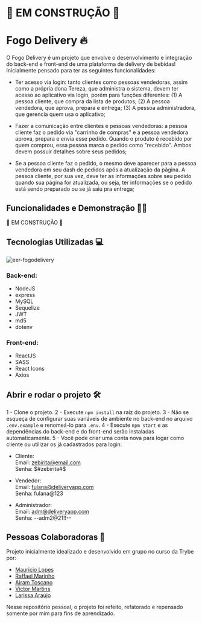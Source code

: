 # 🚧 EM CONSTRUÇÃO 🚧
# Fogo Delivery 🔥

O Fogo Delivery é um projeto que envolve o desenvolvimento e integração do back-end e front-end de uma plataforma de delivery de bebidas!
Inicialmente pensado para ter as seguintes funcionalidades: 
- Ter acesso via login: tanto clientes como pessoas vendedoras, assim como a própria dona Tereza, que administra o sistema, devem ter acesso ao aplicativo via login, porém para funções diferentes: (1) A pessoa cliente, que compra da lista de produtos; (2) A pessoa vendedora, que aprova, prepara e entrega; (3) A pessoa administradora, que gerencia quem usa o aplicativo;

- Fazer a comunicação entre clientes e pessoas vendedoras: a pessoa cliente faz o pedido via "carrinho de compras" e a pessoa vendedora aprova, prepara e envia esse pedido. Quando o produto é recebido por quem comprou, essa pessoa marca o pedido como "recebido". Ambos devem possuir detalhes sobre seus pedidos;

- Se a pessoa cliente faz o pedido, o mesmo deve aparecer para a pessoa vendedora em seu dash de pedidos após a atualização da página. A pessoa cliente, por sua vez, deve ter as informações sobre seu pedido quando sua página for atualizada, ou seja, ter informações se o pedido está sendo preparado ou se já saiu pra entrega;

## Funcionalidades e Demonstração 👨‍💻
🚧 EM CONSTRUÇÃO 🚧

## Tecnologias Utilizadas 💻
![eer-fogodelivery](https://user-images.githubusercontent.com/87342822/195911057-1b186bb0-19df-4597-8704-a5edffd3deff.png)

### Back-end:
- NodeJS
- express
- MySQL
- Sequelize
- JWT
- md5
- dotenv
### Front-end:
- ReactJS
- SASS
- React Icons
- Axios

## Abrir e rodar o projeto 🛠
1 - Clone o projeto.
2 - Execute ```npm install``` na raíz do projeto.
3 - Não se esqueça de configurar suas variáveis de ambiente no back-end no arquivo ```.env.example``` e renomeá-lo para ```.env```.
4 - Execute ```npm start``` e as dependências do back-end e do front-end serão instaladas automaticamente.
5 - Você pode criar uma conta nova para logar como cliente ou utilizar os já cadastrados para login:
- Cliente:   
Email: zebirita@email.com   
Senha: $#zebirita#$   

- Vendedor:   
Email: fulana@deliveryapp.com   
Senha: fulana@123   

- Administrador:   
Email: adm@deliveryapp.com   
Senha: --adm2@21!!--   

## Pessoas Colaboradoras 👥
Projeto inicialmente idealizado e desenvolvido em grupo no curso da Trybe por:
- [Mauricio Lopes](https://github.com/mlopeesz)
- [Raffael Marinho](https://github.com/raffael-marinho)
- [Airam Toscano](https://github.com/AiramToscano)
- [Victor Martins](https://github.com/VictorMartinsDuarte)
- [Larissa Araújo](https://github.com/larissajuliavsa)

Nesse repositório pessoal, o projeto foi refeito, refatorado e repensado somente por mim para fins de aprendizado.
